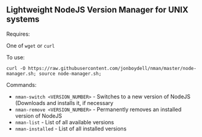 Lightweight NodeJS Version Manager for UNIX systems
--

Requires:

One of `wget` or `curl`

To use:

`curl -O https://raw.githubusercontent.com/jonboydell/nman/master/node-manager.sh; source node-manager.sh;`

Commands:

* `nman-switch <VERSION_NUMBER>` - Switches to a new version of NodeJS (Downloads and installs it, if necessary
* `nman-remove <VERSION_NUMBER>` - Permanently removes an installed version of NodeJS
* `nman-list` - List of all available versions
* `nman-installed` - List of all installed versions
